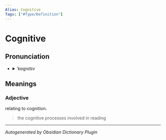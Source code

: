 ```yaml
---
Alias: Cognitive
Tags: ["#Type/Definition"]
---
```


# Cognitive

## Pronunciation

- <details><summary>ˈkɒɡnɪtɪv</summary><audio controls><source src="//ssl.gstatic.com/dictionary/static/sounds/20200429/cognitive--_gb_2.mp3"></audio></details>

## Meanings

### Adjective

relating to cognition.

> the cognitive processes involved in reading



***
*Autogenerated by Obsidian Dictionary Plugin*
